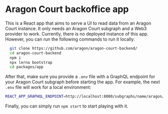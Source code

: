 # Aragon Court backoffice app

This is a React app that aims to serve a UI to read data from an Aragon Court instance.
It only needs an Aragon Court subgraph and a Web3 provider to work. 
Currently, there is no deployed instance of this app. However, you can run the following commands to run it locally:

```bash
  git clone https://github.com/aragon/aragon-court-backend/
  cd aragon-court-backend
  npm i
  npx lerna bootstrap
  cd packages/app
```
 
After that, make sure you provide a `.env` file with a GraphQL endpoint for your Aragon Court subgraph before starting the app.
For example, the next `.env` file will work for a local environment:

```bash
REACT_APP_GRAPHQL_ENDPOINT=http://localhost:8000/subgraphs/name/aragon/aragon-court-rpc
```

Finally, you can simply run `npm start` to start playing with it.
